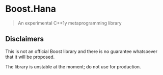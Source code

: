 # Boost.Hana
> An experimental C++1y metaprogramming library

## Disclaimers
This is not an official Boost library and there is no guarantee whatsoever
that it will be proposed.

The library is unstable at the moment; do not use for production.
